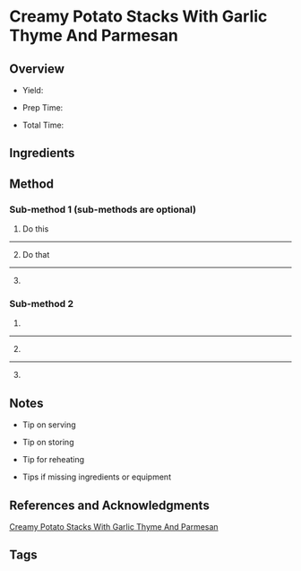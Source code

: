 # Creamy Potato Stacks With Garlic Thyme And Parmesan

## Overview

- Yield:

- Prep Time:

- Total Time:

## Ingredients



## Method

### Sub-method 1 (sub-methods are optional)

1. Do this
---
2. Do that
---
3.

### Sub-method 2

1.
---
2.
---
3.

## Notes

- Tip on serving

- Tip on storing

- Tip for reheating

- Tips if missing ingredients or equipment

## References and Acknowledgments

[Creamy Potato Stacks With Garlic Thyme And Parmesan](http://www.littlebroken.com/2015/11/06/creamy-potato-stacks-with-garlic-thyme-and-parmesan/)

## Tags


